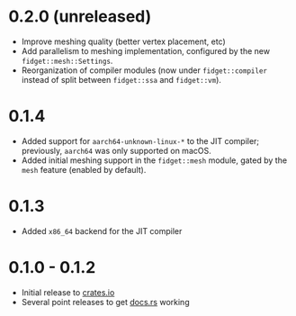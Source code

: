 # 0.2.0 (unreleased)
- Improve meshing quality (better vertex placement, etc)
- Add parallelism to meshing implementation, configured by the new
  `fidget::mesh::Settings`.
- Reorganization of compiler modules (now under `fidget::compiler` instead of
  split between `fidget::ssa` and `fidget::vm`).

# 0.1.4
- Added support for `aarch64-unknown-linux-*` to the JIT compiler; previously,
  `aarch64` was only supported on macOS.
- Added initial meshing support in the `fidget::mesh` module, gated by the
  `mesh` feature (enabled by default).

# 0.1.3
- Added `x86_64` backend for the JIT compiler

# 0.1.0 - 0.1.2
- Initial release to [crates.io](https://crates.io/crates/fidget)
- Several point releases to get [docs.rs](https://docs.rs/fidget/latest/fidget/) working
